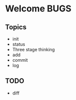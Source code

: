 # Welcome BUGS

## Topics
* init
* status
* Three stage thinking
* add
* commit
* log

## TODO
* diff
